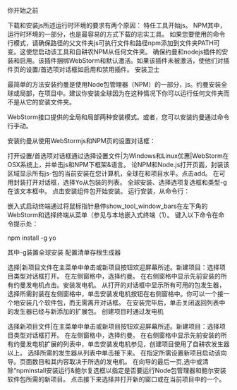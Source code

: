 你开始之前

下载和安装js所述运行时环境的要求有两个原因：
特任工具开始js。
NPM其中，运行时环境的一部分，也是最容易的方式下载的忠实工具。
如果您要使用的命令行模式，请确保路径的父文件夹js可执行文件和路径npm添加到文件夹PATH可变。这使您启动该工具和自耕农NPM从任何文件夹。
确保约曼和nodejs插件的安装和启用。该插件捆绑WebStorm和默认激活。如果该插件未被激活，使他们对插件页的设置/首选项对话框如启用和禁用插件。
安装卫士

最简单的方法安装约曼是使用Node包管理器（NPM）的一部分，js。约曼安装全球或局部，在项目中。建议你安装全球因为在这种情况下你可以运行任何文件夹而不是从它的安装文件夹。

WebStorm接口提供的全局和局部两种安装模式。或者，您可以安装约曼通过命令行手动。

安装约曼从使用WebStormjs和NPM页的设置对话框：

打开设置/首选项对话框通过选择设置文件|为Windows和Linux优惠|WebStorm在OSX系统上，并单击js和NPM下框架&语言。
论NPM和Node.js打开页面，封装该区域显示所有js-包的当前安装在您计算机，全球在和项目水平。点击add。
在可用封装打开对话框，选择Yo从包装的列表。
全球安装、选择选项复选框和类型-g在该文本框中。
点击安装组件包开始安装。
运行安装，从命令行：

嵌入式启动终端通过将鼠标指针悬停show_tool_window_bars在左下角的WebStorm和选择终端从菜单（参见与本地嵌入式终端（1）。
键入以下命令在命令提示处：

npm install -g yo
                    
其中-g装置全球安装
配置清单存根生成器

选择|新项目文件在主菜单中单击或新项目按钮欢迎屏幕所述。新建项目：选择项目类型对话框打开。
在左侧窗格中，选择约曼。
在右侧窗格中显示先前安装的所有约曼发电机点击。安装发电机。
从打开的对话框中显示所有可用的包发生器，选择所需封装在左侧窗格中，单击安装发电机按钮在右侧窗格中。你可以一个接一个地安装几个软件包，而无需离开对话框。
在安装完毕后，单击关闭返回列表中的发生器已经与新添加的扩展包。
创建项目时通过发电机

选择新项目文件|在主菜单中单击或新项目按钮欢迎屏幕所述。新建项目：选择项目类型对话框打开。
在左侧窗格中，选择约曼。
在右侧窗格中显示先前安装的所有约曼发电机扩展的列表中，单击安装发电机参见，创建项目使用了自耕农发生器以上。
选择所需的发生器从列表中单击接下来。
在指定所需设置新项目启动该向导。页面数目和其内容取决于所选的发电机。
在向导的最后一页,选中或清除“npminstall安装运行&鲍尔复选框以指定是否要运行Node包管理器和鲍尔安装软件包所需的新项目。
点击接下来选择并打开新的窗口或在当前项目中的一个。
